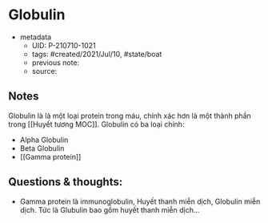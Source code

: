 # Globulin

- metadata
	- UID: P-210710-1021
	- tags: #created/2021/Jul/10, #state/boat 
	- previous note: 
	- source: 

## Notes
Globulin là là một loại protein trong máu, chính xác hơn là một thành phần trong [[Huyết tương MOC]]. 
Globulin có ba loại chính:
- Alpha Globulin
- Beta Globulin
- [[Gamma protein]]
## Questions & thoughts:
-  Gamma protein là immunoglobulin, Huyết thanh miễn dịch, Globulin miễn dịch. Tức là Glubulin bao gồm huyết thanh miễn dịch...

